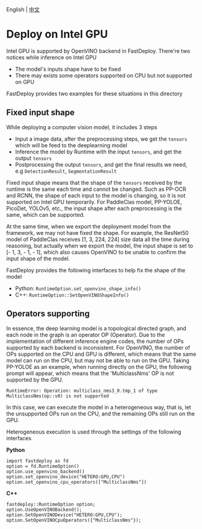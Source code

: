English | [中文](README_CN.md)

# Deploy on Intel GPU

Intel GPU is supported by OpenVINO backend in FastDeploy. There're two notices while inference on Intel GPU

- The model's inputs shape have to be fixed
- There may exists some operators supported on CPU but not supported on GPU

FastDeploy provides two examples for these situations in this directory

## Fixed input shape

While deploying a computer vision model, it includes 3 steps
- Input a image data, after the preprocessing steps, we get the `tensors` which will be feed to the deeplearning model
- Inference the model by Runtime with the input `tensors`, and get the output `tensors`
- Postprocessing the output `tensors`, and get the final results we need, e.g `DetectionResult`, `SegmentationResult`

Fixed input shape means that the shape of the `tensors` received by the runtime is the same each time and cannot be changed. Such as PP-OCR and RCNN, the shape of each input to the model is changing, so it is not supported on Intel GPU temporarily. For PaddleClas model, PP-YOLOE, PicoDet, YOLOv5, etc., the input shape after each preprocessing is the same, which can be supported.

At the same time, when we export the deployment model from the framework, we may not have fixed the shape. For example, the ResNet50 model of PaddleClas receives [1, 3, 224, 224] size data all the time during reasoning, but actually when we export the model, the input shape is set to [- 1, 3, - 1, - 1], which also causes OpenVINO to be unable to confirm the input shape of the model.

FastDeploy provides the following interfaces to help fix the shape of the model

- Python: `RuntimeOption.set_openvino_shape_info()`
- C++: `RuntimeOption::SetOpenVINOShapeInfo()`

## Operators supporting

In essence, the deep learning model is a topological directed graph, and each node in the graph is an operator OP (Operator). Due to the implementation of different inference engine codes, the number of OPs supported by each backend is inconsistent. For OpenVINO, the number of OPs supported on the CPU and GPU is different, which means that the same model can run on the CPU, but may not be able to run on the GPU. Taking PP-YOLOE as an example, when running directly on the GPU, the following prompt will appear, which means that the 'MulticlassNms' OP is not supported by the GPU.

```
RuntimeError: Operation: multiclass_nms3_0.tmp_1 of type MulticlassNms(op::v0) is not supported
```

In this case, we can execute the model in a heterogeneous way, that is, let the unsupported OPs run on the CPU, and the remaining OPs still run on the GPU.

Heterogeneous execution is used through the settings of the following interfaces

**Python**

```
import fastdeploy as fd
option = fd.RuntimeOption()
option.use_openvino_backend()
option.set_openvino_device("HETERO:GPU,CPU")
option.set_openvino_cpu_operators(["MulticlassNms"])
```

**C++**

```
fastdeploy::RuntimeOption option;
option.UseOpenVINOBackend();
option.SetOpenVINODevice("HETERO:GPU,CPU");
option.SetOpenVINOCpuOperators({"MulticlassNms"});
```
